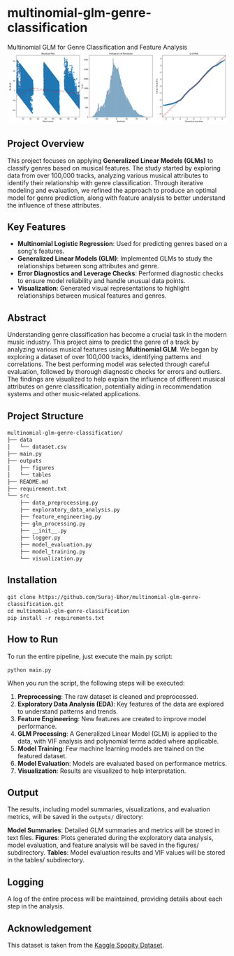 # multinomial-glm-genre-classification
Multinomial GLM for Genre Classification and Feature Analysis
![alt text](outputs/residual_plots.png)
## Project Overview

This project focuses on applying **Generalized Linear Models (GLMs)** to classify genres based on musical features. The study started by exploring data from over 100,000 tracks, analyzing various musical attributes to identify their relationship with genre classification. Through iterative modeling and evaluation, we refined the approach to produce an optimal model for genre prediction, along with feature analysis to better understand the influence of these attributes.

## Key Features

- **Multinomial Logistic Regression**: Used for predicting genres based on a song's features.
- **Generalized Linear Models (GLM)**: Implemented GLMs to study the relationships between song attributes and genre.
- **Error Diagnostics and Leverage Checks**: Performed diagnostic checks to ensure model reliability and handle unusual data points.
- **Visualization**: Generated visual representations to highlight relationships between musical features and genres.

## Abstract

Understanding genre classification has become a crucial task in the modern music industry. This project aims to predict the genre of a track by analyzing various musical features using **Multinomial GLM**. We began by exploring a dataset of over 100,000 tracks, identifying patterns and correlations. The best performing model was selected through careful evaluation, followed by thorough diagnostic checks for errors and outliers. The findings are visualized to help explain the influence of different musical attributes on genre classification, potentially aiding in recommendation systems and other music-related applications.

## Project Structure
```
multinomial-glm-genre-classification/
├── data
│   └── dataset.csv
├── main.py
├── outputs
│   ├── figures
│   └── tables
├── README.md
├── requirement.txt
└── src
    ├── data_preprocessing.py
    ├── exploratory_data_analysis.py
    ├── feature_engineering.py
    ├── glm_processing.py
    ├── __init__.py
    ├── logger.py
    ├── model_evaluation.py
    ├── model_training.py
    └── visualization.py
```

## Installation

```
git clone https://github.com/Suraj-Bhor/multinomial-glm-genre-classification.git
cd multinomial-glm-genre-classification
pip install -r requirements.txt
```

## How to Run
To run the entire pipeline, just execute the main.py script:
```
python main.py
```

When you run the script, the following steps will be executed:

1. **Preprocessing**: The raw dataset is cleaned and preprocessed.
2. **Exploratory Data Analysis (EDA)**: Key features of the data are explored to understand patterns and trends.
3. **Feature Engineering**: New features are created to improve model performance.
4. **GLM Processing**: A Generalized Linear Model (GLM) is applied to the data, with VIF analysis and polynomial terms added where applicable.
5. **Model Training**: Few machine learning models are trained on the featured dataset.
6. **Model Evaluation**: Models are evaluated based on performance metrics.
7. **Visualization**: Results are visualized to help interpretation.

## Output
The results, including model summaries, visualizations, and evaluation metrics, will be saved in the `outputs/` directory:

**Model Summaries**: Detailed GLM summaries and metrics will be stored in text files.
**Figures**: Plots generated during the exploratory data analysis, model evaluation, and feature analysis will be saved in the figures/ subdirectory.
**Tables**: Model evaluation results and VIF values will be stored in the tables/ subdirectory.

## Logging
A log of the entire process will be maintained, providing details about each step in the analysis.

## Acknowledgement
This dataset is taken from the [Kaggle Spopity Dataset](https://www.kaggle.com/datasets/maharshipandya/-spotify-tracks-dataset).

